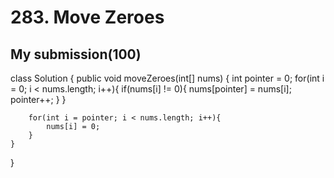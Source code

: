 # 283. Move Zeroes  
## My submission(100)  
class Solution {
    public void moveZeroes(int[] nums) {
        int pointer = 0;
        for(int i = 0; i < nums.length; i++){
            if(nums[i] != 0){
                nums[pointer] = nums[i];
                pointer++;
            }
        }
        
        for(int i = pointer; i < nums.length; i++){
            nums[i] = 0;
        }
    }
}  
